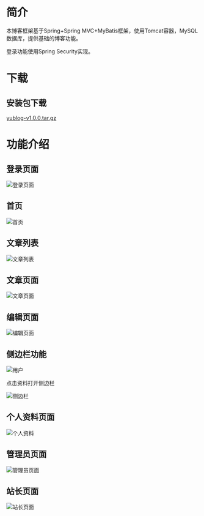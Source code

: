 # 简介

本博客框架基于Spring+Spring MVC+MyBatis框架，使用Tomcat容器，MySQL数据库，提供基础的博客功能。

登录功能使用Spring Security实现。

# 下载
## 安装包下载
[yublog-v1.0.0.tar.gz](https://gitee.com/imwangyu/YuBlogSystem/attach_files/download?i=119692&u=http%3A%2F%2Ffiles.git.oschina.net%2Fgroup1%2FM00%2F02%2FFB%2FPaAvDFqUKq6ASxUcAUhqVSGiAWU4578.gz%3Ftoken%3Df209bae7c323abdd678c0ce430038929%26ts%3D1519659711%26attname%3Dyublog-v1.0.0.tar.gz)

# 功能介绍
## 登录页面

![登录页面](https://gitee.com/uploads/images/2018/0226/124311_0a68a13d_1366365.png "屏幕截图.png")

## 首页
![首页](https://gitee.com/uploads/images/2018/0226/125913_9279cf29_1366365.png "屏幕截图.png")

## 文章列表
![文章列表](https://gitee.com/uploads/images/2018/0226/125953_23edd5f3_1366365.png "屏幕截图.png")

## 文章页面
![文章页面](https://gitee.com/uploads/images/2018/0226/134448_8f24af90_1366365.png "屏幕截图.png")

## 编辑页面
![编辑页面](https://gitee.com/uploads/images/2018/0226/130055_27213b29_1366365.png "屏幕截图.png")

## 侧边栏功能
![用户](https://gitee.com/uploads/images/2018/0226/130146_0ff6437b_1366365.png "屏幕截图.png")

点击资料打开侧边栏

![侧边栏](https://gitee.com/uploads/images/2018/0226/130250_05f826d4_1366365.png "屏幕截图.png")

## 个人资料页面
![个人资料](https://gitee.com/uploads/images/2018/0226/130531_d985cab7_1366365.png "屏幕截图.png")

## 管理员页面
![管理员页面](https://gitee.com/uploads/images/2018/0226/132021_bb05d23f_1366365.png "屏幕截图.png")

## 站长页面
![站长页面](https://gitee.com/uploads/images/2018/0226/132052_5e61a0a1_1366365.png "屏幕截图.png")
